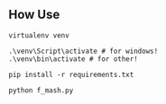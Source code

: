 How Use
-------

    virtualenv venv

    .\venv\Script\activate # for windows!
    .\venv\bin\activate # for other!

    pip install -r requirements.txt

    python f_mash.py